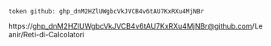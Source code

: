 
	token github: 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

https://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@github.com/Leanir/Reti-di-Calcolatori